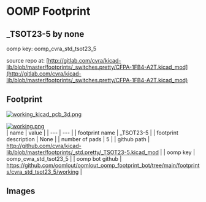 # OOMP Footprint  
## _TSOT23-5  by none  
  
oomp key: oomp_cvra_std_tsot23_5  
  
source repo at: [http://gitlab.com/cvra/kicad-lib/blob/master/footprints/_switches.pretty/CFPA-1FB4-A2T.kicad_mod](http://gitlab.com/cvra/kicad-lib/blob/master/footprints/_switches.pretty/CFPA-1FB4-A2T.kicad_mod)  
## Footprint  
  
[![working_kicad_pcb_3d.png](working_kicad_pcb_3d_600.png)](working_kicad_pcb_3d.png)  
  
[![working.png](working_600.png)](working.png)  
| name | value | 
| --- | --- | 
| footprint name | _TSOT23-5 | 
| footprint description | None | 
| number of pads | 5 | 
| github path | http://github.com/cvra/kicad-lib/blob/master/footprints/_std.pretty/_TSOT23-5.kicad_mod | 
| oomp key | oomp_cvra_std_tsot23_5 | 
| oomp bot github | https://github.com/oomlout/oomlout_oomp_footprint_bot/tree/main/footprints/cvra_std_tsot23_5/working | 
## Images  
